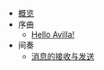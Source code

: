 * [概览](index.md)
* 序曲
    * [Hello Avilla!](overture/quick_start.md)
* 间奏
    * [消息的接收与发送](interlude/message_received.md)